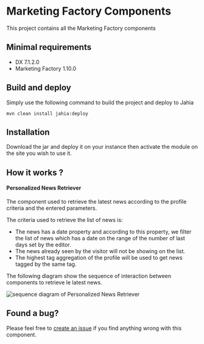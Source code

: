 # Marketing Factory Components

This project contains all the Marketing Factory components

## Minimal requirements

* DX 7.1.2.0
* Marketing Factory 1.10.0

## Build and deploy

Simply use the following command to build the project and deploy to Jahia

```
mvn clean install jahia:deploy
```

## Installation
Download the jar and deploy it on your instance then activate the module on the site you wish to use it.

## How it works ?

#### Personalized News Retriever

The component used to retrieve the latest news according to the profile criteria and the entered parameters.

The criteria used to retrieve the list of news is:

* The news has a date property and according to this property, we filter the list of news which has a date on the range of the number of last days set by the editor.
* The news already seen by the visitor will not be showing on the list.
* The highest tag aggregation of the profile will be used to get news tagged by the same tag.

The following diagram show the sequence of interaction between components to retrieve le latest news.

![sequence diagram of Personalized News Retriever](https://user-images.githubusercontent.com/8075371/42956916-7aa945cc-8b81-11e8-88ce-b969c43f2e42.png)

## Found a bug?

Please feel free to [create an issue](https://support.jahia.com/) if you find anything wrong with this component.
